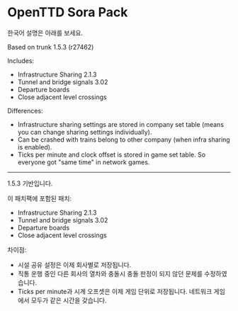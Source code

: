 # OpenTTD Sora Pack
한국어 설명은 아래를 보세요.

Based on trunk 1.5.3 (r27462)

Includes:
- Infrastructure Sharing 2.1.3
- Tunnel and bridge signals 3.02
- Departure boards
- Close adjacent level crossings

Differences:
- Infrastructure sharing settings are stored in company set table (means you can change sharing settings individually).
- Can be crashed with trains belong to other company (when infra sharing is enabled).
- Ticks per minute and clock offset is stored in game set table. So everyone got "same time" in network games.

----
1.5.3 기반입니다.

이 패치팩에 포함된 패치:
- Infrastructure Sharing 2.1.3
- Tunnel and bridge signals 3.02
- Departure boards
- Close adjacent level crossings

차이점:
- 시설 공유 설정은 이제 회사별로 저장됩니다.
- 직통 운행 중인 다른 회사의 열차와 충돌시 충돌 판정이 되지 않던 문제를 수정하였습니다.
- Ticks per minute과 시계 오프셋은 이제 게임 단위로 저장됩니다. 네트워크 게임에서 모두가 같은 시간을 갖습니다.
